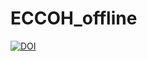 # ECCOH_offline

[![DOI](https://zenodo.org/badge/639926393.svg)](https://zenodo.org/doi/10.5281/zenodo.10685099)
